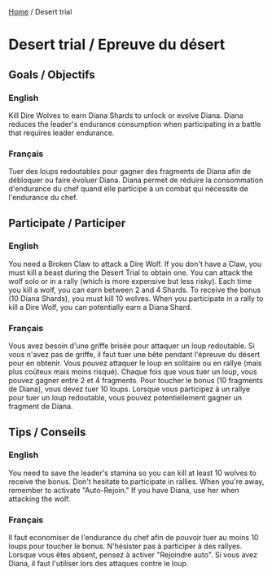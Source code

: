 [Home](README.md) / Desert trial

# Desert trial / Epreuve du désert

## Goals / Objectifs

### English
Kill Dire Wolves to earn Diana Shards to unlock or evolve Diana. Diana reduces the leader's endurance consumption when participating in a battle that requires leader endurance.

### Français
Tuer des loups redoutables pour gagner des fragments de Diana afin de débloquer ou faire évoluer Diana. Diana permet de réduire la consommation d'endurance du chef quand elle participe à un combat qui nécessite de l'endurance du chef.

## Participate / Participer

### English
You need a Broken Claw to attack a Dire Wolf. If you don't have a Claw, you must kill a beast during the Desert Trial to obtain one.
You can attack the wolf solo or in a rally (which is more expensive but less risky). Each time you kill a wolf, you can earn between 2 and 4 Shards.
To receive the bonus (10 Diana Shards), you must kill 10 wolves. When you participate in a rally to kill a Dire Wolf, you can potentially earn a Diana Shard.

### Français
Vous avez besoin d'une griffe brisée pour attaquer un loup redoutable. Si vous n'avez pas de griffe, il faut tuer une bête pendant l'épreuve du désert pour en obtenir. 
Vous pouvez attaquer le loup en solitaire ou en rallye (mais plus coûteux mais moins risqué). Chaque fois que vous tuer un loup, vous pouvez gagner entre 2 et 4 fragments. 
Pour toucher le bonus (10 fragments de Diana), vous devez tuer 10 loups. Lorsque vous participez à un rallye pour tuer un loup redoutable, vous pouvez potentiellement gagner un fragment de Diana.

## Tips / Conseils

### English
You need to save the leader's stamina so you can kill at least 10 wolves to receive the bonus.
Don't hesitate to participate in rallies. When you're away, remember to activate "Auto-Rejoin."
If you have Diana, use her when attacking the wolf.

### Français
Il faut economiser de l'endurance du chef afin de pouvoir tuer au moins 10 loups pour toucher le bonus. 
N'hésister pas à participer à des rallyes. Lorsque vous êtes absent, pensez à activer "Rejoindre auto". 
Si vous avez Diana, il faut l'utiliser lors des attaques contre le loup.
